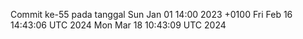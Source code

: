Commit ke-55 pada tanggal Sun Jan 01 14:00 2023 +0100
Fri Feb 16 14:43:06 UTC 2024
Mon Mar 18 10:43:09 UTC 2024

